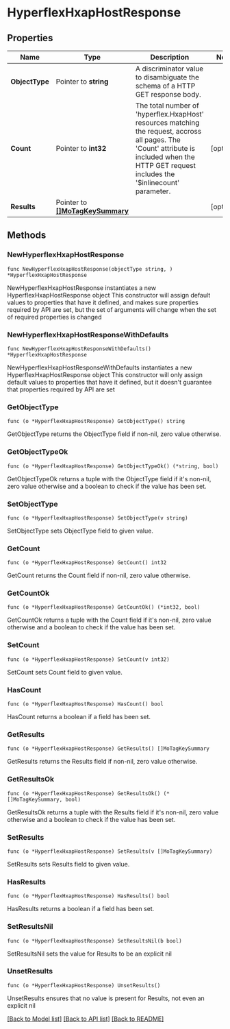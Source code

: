 # HyperflexHxapHostResponse

## Properties

Name | Type | Description | Notes
------------ | ------------- | ------------- | -------------
**ObjectType** | Pointer to **string** | A discriminator value to disambiguate the schema of a HTTP GET response body. | 
**Count** | Pointer to **int32** | The total number of &#39;hyperflex.HxapHost&#39; resources matching the request, accross all pages. The &#39;Count&#39; attribute is included when the HTTP GET request includes the &#39;$inlinecount&#39; parameter. | [optional] 
**Results** | Pointer to [**[]MoTagKeySummary**](mo.TagKeySummary.md) |  | [optional] 

## Methods

### NewHyperflexHxapHostResponse

`func NewHyperflexHxapHostResponse(objectType string, ) *HyperflexHxapHostResponse`

NewHyperflexHxapHostResponse instantiates a new HyperflexHxapHostResponse object
This constructor will assign default values to properties that have it defined,
and makes sure properties required by API are set, but the set of arguments
will change when the set of required properties is changed

### NewHyperflexHxapHostResponseWithDefaults

`func NewHyperflexHxapHostResponseWithDefaults() *HyperflexHxapHostResponse`

NewHyperflexHxapHostResponseWithDefaults instantiates a new HyperflexHxapHostResponse object
This constructor will only assign default values to properties that have it defined,
but it doesn't guarantee that properties required by API are set

### GetObjectType

`func (o *HyperflexHxapHostResponse) GetObjectType() string`

GetObjectType returns the ObjectType field if non-nil, zero value otherwise.

### GetObjectTypeOk

`func (o *HyperflexHxapHostResponse) GetObjectTypeOk() (*string, bool)`

GetObjectTypeOk returns a tuple with the ObjectType field if it's non-nil, zero value otherwise
and a boolean to check if the value has been set.

### SetObjectType

`func (o *HyperflexHxapHostResponse) SetObjectType(v string)`

SetObjectType sets ObjectType field to given value.


### GetCount

`func (o *HyperflexHxapHostResponse) GetCount() int32`

GetCount returns the Count field if non-nil, zero value otherwise.

### GetCountOk

`func (o *HyperflexHxapHostResponse) GetCountOk() (*int32, bool)`

GetCountOk returns a tuple with the Count field if it's non-nil, zero value otherwise
and a boolean to check if the value has been set.

### SetCount

`func (o *HyperflexHxapHostResponse) SetCount(v int32)`

SetCount sets Count field to given value.

### HasCount

`func (o *HyperflexHxapHostResponse) HasCount() bool`

HasCount returns a boolean if a field has been set.

### GetResults

`func (o *HyperflexHxapHostResponse) GetResults() []MoTagKeySummary`

GetResults returns the Results field if non-nil, zero value otherwise.

### GetResultsOk

`func (o *HyperflexHxapHostResponse) GetResultsOk() (*[]MoTagKeySummary, bool)`

GetResultsOk returns a tuple with the Results field if it's non-nil, zero value otherwise
and a boolean to check if the value has been set.

### SetResults

`func (o *HyperflexHxapHostResponse) SetResults(v []MoTagKeySummary)`

SetResults sets Results field to given value.

### HasResults

`func (o *HyperflexHxapHostResponse) HasResults() bool`

HasResults returns a boolean if a field has been set.

### SetResultsNil

`func (o *HyperflexHxapHostResponse) SetResultsNil(b bool)`

 SetResultsNil sets the value for Results to be an explicit nil

### UnsetResults
`func (o *HyperflexHxapHostResponse) UnsetResults()`

UnsetResults ensures that no value is present for Results, not even an explicit nil

[[Back to Model list]](../README.md#documentation-for-models) [[Back to API list]](../README.md#documentation-for-api-endpoints) [[Back to README]](../README.md)



